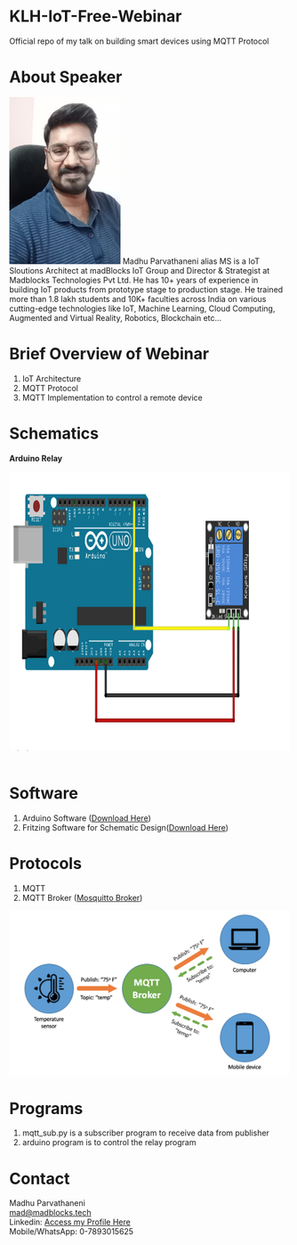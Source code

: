 # KLH-IoT-Free-Webinar
Official repo of my talk on building smart devices using MQTT Protocol

# About Speaker
<img src="https://raw.githubusercontent.com/madblocksgit/ETAI-2021---VSSUT-11th-aug-iot-session/main/maddy.jpg" height="300" width="200" />
Madhu Parvathaneni alias MS is a IoT Sloutions Architect at madBlocks IoT Group and Director & Strategist at Madblocks Technologies Pvt Ltd. He has 10+ years of experience in building IoT products from prototype stage to production stage. He trained more than 1.8 lakh students and 10K+ faculties across India on various cutting-edge technologies like IoT, Machine Learning, Cloud Computing, Augmented and Virtual Reality, Robotics, Blockchain etc...

# Brief Overview of Webinar
1. IoT Architecture
2. MQTT Protocol
3. MQTT Implementation to control a remote device

# Schematics
<b>Arduino Relay </b> <br/> <br/>
<img src="https://raw.githubusercontent.com/madblocksgit/ETAI-2021---VSSUT-11th-aug-iot-session/main/arduino-relay.png" height="500" width="1000"/>
<Br/><br/>

# Software
1. Arduino Software (<a href="https://arduino.cc">Download Here</a>)
2. Fritzing Software for Schematic Design(<a href="https://onedrive.live.com/?authkey=%21AJ4yupk5PGV2vs0&cid=56559D033B70DDA3&id=56559D033B70DDA3%21929397&parId=56559D033B70DDA3%211006996&action=locate">Download Here</a>)

# Protocols
1. MQTT 
2. MQTT Broker (<a href="https://mosquitto.org">Mosquitto Broker</a>)

<img src="https://raw.githubusercontent.com/madblocksgit/ETAI-2021---VSSUT-11th-aug-iot-session/main/MQTT_1.png" />

# Programs
1. mqtt_sub.py is a subscriber program to receive data from publisher
2. arduino program is to control the relay program

# Contact
Madhu Parvathaneni <br/>
mad@madblocks.tech <br/>
Linkedin: <a href="https://linkedin.com/in/MadhuPIoT">Access my Profile Here </a> <br/>
Mobile/WhatsApp: 0-7893015625
